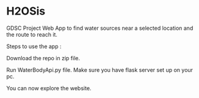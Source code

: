 # H2OSis
GDSC Project
Web App to find water sources near a selected location and the route to reach it.

Steps to use the app :

Download the repo in zip file.

Run WaterBodyApi.py file. Make sure you have flask server set up on your pc.

You can now explore the website.
